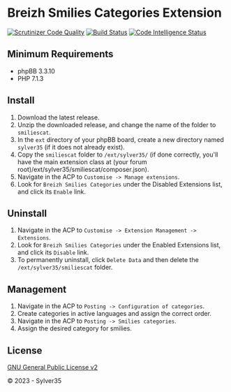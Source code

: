 # Breizh Smilies Categories Extension

[![Scrutinizer Code Quality](https://scrutinizer-ci.com/g/Sylver35/smiliescat/badges/quality-score.png?b=1.6.0)](https://scrutinizer-ci.com/g/Sylver35/smiliescat/?branch=1.6.0)
[![Build Status](https://scrutinizer-ci.com/g/Sylver35/smiliescat/badges/build.png?b=1.6.0)](https://scrutinizer-ci.com/g/Sylver35/smiliescat/build-status/1.6.0)
[![Code Intelligence Status](https://scrutinizer-ci.com/g/Sylver35/smiliescat/badges/code-intelligence.svg?b=1.6.0)](https://scrutinizer-ci.com/code-intelligence)

## Minimum Requirements
* phpBB 3.3.10
* PHP 7.1.3

## Install
1. Download the latest release.
2. Unzip the downloaded release, and change the name of the folder to `smiliescat`.
3. In the `ext` directory of your phpBB board, create a new directory named `sylver35` (if it does not already exist).
4. Copy the `smiliescat` folder to `/ext/sylver35/` (if done correctly, you'll have the main extension class at (your forum root)/ext/sylver35/smiliescat/composer.json).
5. Navigate in the ACP to `Customise -> Manage extensions`.
6. Look for `Breizh Smilies Categories` under the Disabled Extensions list, and click its `Enable` link.

## Uninstall
1. Navigate in the ACP to `Customise -> Extension Management -> Extensions`.
2. Look for `Breizh Smilies Categories` under the Enabled Extensions list, and click its `Disable` link.
3. To permanently uninstall, click `Delete Data` and then delete the `/ext/sylver35/smiliescat` folder.

## Management
1. Navigate in the ACP to `Posting -> Configuration of categories`.
2. Create categories in active languages and assign the correct order.
3. Navigate in the ACP to `Posting -> Smilies categories`.
4. Assign the desired category for smilies.

## License
[GNU General Public License v2](http://opensource.org/licenses/GPL-2.0)

© 2023 - Sylver35